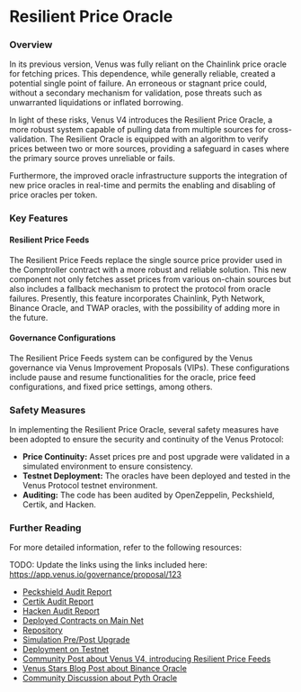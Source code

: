 # Resilient Price Oracle

### Overview

In its previous version, Venus was fully reliant on the Chainlink price oracle for fetching prices. This dependence, while generally reliable, created a potential single point of failure. An erroneous or stagnant price could, without a secondary mechanism for validation, pose threats such as unwarranted liquidations or inflated borrowing.

In light of these risks, Venus V4 introduces the Resilient Price Oracle, a more robust system capable of pulling data from multiple sources for cross-validation. The Resilient Oracle is equipped with an algorithm to verify prices between two or more sources, providing a safeguard in cases where the primary source proves unreliable or fails.

Furthermore, the improved oracle infrastructure supports the integration of new price oracles in real-time and permits the enabling and disabling of price oracles per token.

### Key Features

#### Resilient Price Feeds

The Resilient Price Feeds replace the single source price provider used in the Comptroller contract with a more robust and reliable solution. This new component not only fetches asset prices from various on-chain sources but also includes a fallback mechanism to protect the protocol from oracle failures. Presently, this feature incorporates Chainlink, Pyth Network, Binance Oracle, and TWAP oracles, with the possibility of adding more in the future.

#### Governance Configurations

The Resilient Price Feeds system can be configured by the Venus governance via Venus Improvement Proposals (VIPs). These configurations include pause and resume functionalities for the oracle, price feed configurations, and fixed price settings, among others.

### Safety Measures

In implementing the Resilient Price Oracle, several safety measures have been adopted to ensure the security and continuity of the Venus Protocol:

* **Price Continuity:** Asset prices pre and post upgrade were validated in a simulated environment to ensure consistency.
* **Testnet Deployment:** The oracles have been deployed and tested in the Venus Protocol testnet environment.
* **Auditing:** The code has been audited by OpenZeppelin, Peckshield, Certik, and Hacken.

### Further Reading

For more detailed information, refer to the following resources:

TODO: Update the links using the links included here: https://app.venus.io/governance/proposal/123

* [Peckshield Audit Report](https://chat.openai.com/?model=gpt-4)
* [Certik Audit Report](https://chat.openai.com/?model=gpt-4)
* [Hacken Audit Report](https://chat.openai.com/?model=gpt-4)
* [Deployed Contracts on Main Net](https://chat.openai.com/?model=gpt-4)
* [Repository](https://chat.openai.com/?model=gpt-4)
* [Simulation Pre/Post Upgrade](https://chat.openai.com/?model=gpt-4)
* [Deployment on Testnet](https://chat.openai.com/?model=gpt-4)
* [Community Post about Venus V4, introducing Resilient Price Feeds](https://chat.openai.com/?model=gpt-4)
* [Venus Stars Blog Post about Binance Oracle](https://chat.openai.com/?model=gpt-4)
* [Community Discussion about Pyth Oracle](https://chat.openai.com/?model=gpt-4)
